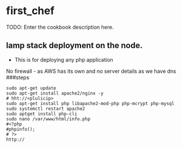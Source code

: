 # first_chef

TODO: Enter the cookbook description here.

## lamp stack deployment on the node.

* This is for deploying any php application

No firewall - as AWS has its own and no server details as we have dns
###steps
```
sudo apt-get update
sudo apt-get install apache2/nginx -y
# hht://<plulicip>
sudo apt-get install php libapache2-mod-php php-mcrypt php-mysql
sudo systemctl restart apache2
sudo aptget install php-cli
sudo nano /var/www/html/info.php
#<?php
#phpinfo();
# ?>
http://
```